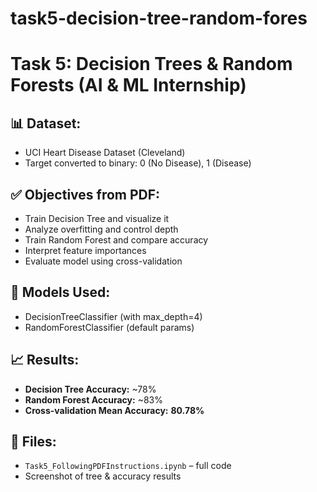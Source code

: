 # task5-decision-tree-random-fores
# Task 5: Decision Trees & Random Forests (AI & ML Internship)

## 📊 Dataset:
- UCI Heart Disease Dataset (Cleveland)
- Target converted to binary: 0 (No Disease), 1 (Disease)

## ✅ Objectives from PDF:
- Train Decision Tree and visualize it
- Analyze overfitting and control depth
- Train Random Forest and compare accuracy
- Interpret feature importances
- Evaluate model using cross-validation

## 🧠 Models Used:
- DecisionTreeClassifier (with max_depth=4)
- RandomForestClassifier (default params)

## 📈 Results:
- **Decision Tree Accuracy:** ~78%
- **Random Forest Accuracy:** ~83%
- **Cross-validation Mean Accuracy:** **80.78%**

## 📎 Files:
- `Task5_FollowingPDFInstructions.ipynb` – full code
- Screenshot of tree & accuracy results
